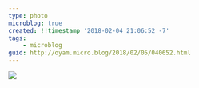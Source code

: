 ```yaml
---
type: photo
microblog: true
created: !!timestamp '2018-02-04 21:06:52 -7'
tags:
    - microblog
guid: http://oyam.micro.blog/2018/02/05/040652.html
---
```

![](/media/images/photos/2018/02/IMG_0754.jpg)

